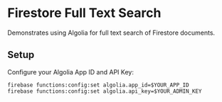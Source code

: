 # Firestore Full Text Search

Demonstrates using Algolia for full text search of Firestore documents.

## Setup

Configure your Algolia App ID and API Key:
```
firebase functions:config:set algolia.app_id=$YOUR_APP_ID
firebase functions:config:set algolia.api_key=$YOUR_ADMIN_KEY
```
